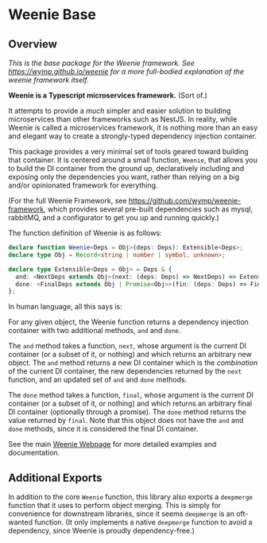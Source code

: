 Weenie Base
==================================================================================================


## Overview

_This is the base package for the Weenie framework. See https://wymp.github.io/weenie for a more
full-bodied explanation of the weenie framework itself._

**Weenie is a Typescript microservices framework.** (Sort of.)

It attempts to provide a _much_ simpler and easier solution to building microservices than other
frameworks such as NestJS. In reality, while Weenie is called a microservices framework, it is
nothing more than an easy and elegant way to create a strongly-typed dependency injection container.

This package provides a very minimal set of tools geared toward building that container. It is
centered around a small function, `Weenie`, that allows you to build the DI container from the
ground up, declaratively including and exposing only the dependencies you want, rather than relying
on a big and/or opinionated framework for everything.

(For the full Weenie Framework, see https://github.com/wymp/weenie-framework, which provides several
pre-built dependencies such as mysql, rabbitMQ, and a configurator to get you up and running
quickly.)

The function definition of Weenie is as follows:

```ts
declare function Weenie<Deps = Obj>(deps: Deps): Extensible<Deps>;
declare type Obj = Record<string | number | symbol, unknown>;

declare type Extensible<Deps = Obj> = Deps & {
  and: <NextDeps extends Obj>(next: (deps: Deps) => NextDeps) => Extensible<Deps & NextDeps>;
  done: <FinalDeps extends Obj | Promise<Obj>>(fin: (deps: Deps) => FinalDeps) => FinalDeps;
};
```

In human language, all this says is:

For any given object, the Weenie function returns a dependency injection container with two additional
methods, `and` and `done`.

The `and` method takes a function, `next`, whose argument is the current DI container (or a subset of
it, or nothing) and which returns an arbitrary new object. The `and` method returns a new DI container
which is the _combination_ of the current DI container, the new dependencies returned by the `next`
function, and an updated set of `and` and `done` methods.

The `done` method takes a function, `final`, whose argument is the current DI container (or a subset
of it, or nothing) and which returns an arbitrary final DI container (optionally through a promise).
The `done` method returns the value returned by `final`. Note that this object does not have the `and`
and `done` methods, since it is considered the final DI container.

See the main [Weenie Webpage](https://wymp.github.io/weenie) for more detailed examples and documentation.


## Additional Exports

In addition to the core `Weenie` function, this library also exports a `deepmerge` function that it
uses to perform object merging. This is simply for convenience for downstream libraries, since it
seems `deepmerge` is an oft-wanted function. (It only implements a native `deepmerge` function to
avoid a dependency, since Weenie is proudly dependency-free.)

